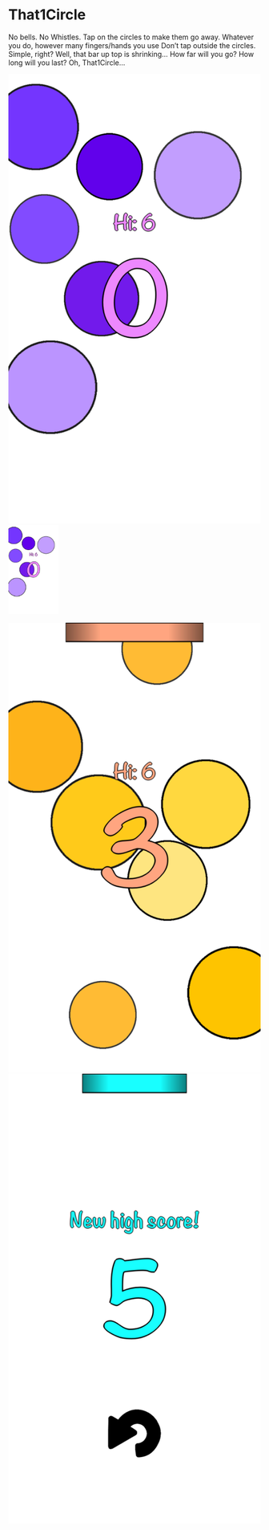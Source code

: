 # That1Circle
No bells. No Whistles.
Tap on the circles to make them go away. 
Whatever you do, however many fingers/hands you use 
Don’t tap outside the circles.
Simple, right? 
Well, that bar up top is shrinking… 
How far will you go? 
How long will you last?
Oh, That1Circle...

![alt text](https://github.com/odyzzey/That1Circle/blob/master/IMG_DE5E25C20CFD-1.jpeg?raw=true )
<img src="https://github.com/odyzzey/That1Circle/blob/master/IMG_DE5E25C20CFD-1.jpeg?raw=true" alt="alt text" width="100">

![alt text](https://github.com/odyzzey/That1Circle/blob/master/IMG_BF9072C03963-1.jpeg?raw=true)
![alt text](https://github.com/odyzzey/That1Circle/blob/master/IMG_0576.PNG?raw=true)
